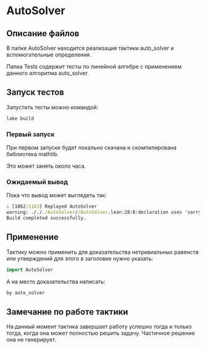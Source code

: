 # AutoSolver

## Описание файлов

В папке AutoSolver находится реализация тактики auto_solver и вспомогательные определения.

Папка Tests содержит тесты по линейной алгебре с применением данного алгоритма auto_solver.

## Запуск тестов

Запустить тесты можно командой:

```bash
lake build
```

### Первый запуск

При первом запуске будет локально скачана и скомпилирована библиотека mathlib.

Это может занять около часа.

### Ожидаемый вывод

Пока что вывод может выглядеть так:

```cmd
⚠ [1062/1163] Replayed AutoSolver
warning: ./././AutoSolver//AutoSolver.lean:28:8:declaration uses 'sorry'
Build completed successfully.
```

## Применение

Тактику можно применить для доказательства нетривиальных равенств или утверждений для этого в заголовке нужно указать:

```c++
import AutoSolver
```

А на место доказательства написать:

```c++
by auto_solver
```

## Замечание по работе тактики

На данный момент тактика завершает работу успешно тогда и только тогда, когда она может полностью решить задачу. Частичное решение она не генерирует.
